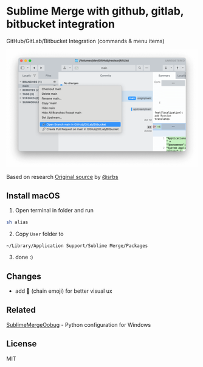 # Sublime Merge with github, gitlab, bitbucket integration

GitHub/GitLab/Bitbucket Integration (commands & menu items)

![Sublime Merge with github, gitlab, bitbucket](screen.png)

Based on research  [Original source](https://forum.sublimetext.com/t/github-gitlab-bitbucket-integration-commands-menu-items/53893)
by [@srbs](https://github.com/srbs)

## Install macOS

1. Open terminal in folder and run

```sh
sh alias
```

2. Copy `User` folder to 

```
~/Library/Application Support/Sublime Merge/Packages
```

3. done :)

## Changes

- add 🔗 (chain emoji) for better visual ux

## Related

[SublimeMergeOobug](https://github.com/oobug/SublimeMergeOobug) - Python configuration for Windows

## License
MIT
